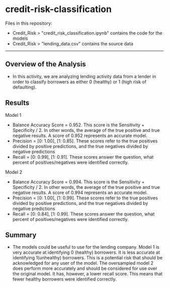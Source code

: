 # credit-risk-classification

Files in this repository:
- Credit_Risk > "credit_risk_classification.ipynb" contains the code for the models
- Credit_Risk > "lending_data.csv" contains the source data
-----

## Overview of the Analysis
- In this activity, we are analyzing lending activity data from a lender in order to classify borrowers as either 0 (healthy) or 1 (high risk of defaulting).

## Results
Model 1
- Balance Accuracy Score = 0.952. This score is the Sensitivity + Specificity / 2. In other words, the average of the true positive and true negative results. A score of 0.952 represents an accurate model.
- Precision = [0: 1.00], [1: 0.85]. These scores refer to the true positives divided by positive predictions, and the true negatives divided by negative predictions
- Recall = [0: 0.99], [1: 0.91]. These scores answer the question, what percent of positives/negatives were identified correctly.

Model 2
- Balance Accuracy Score = 0.994. This score is the Sensitivity + Specificity / 2. In other words, the average of the true positive and true negative results. A score of 0.994 represents an accurate model.
- Precision = [0: 1.00], [1: 0.99]. These scores refer to the true positives divided by positive predictions, and the true negatives divided by negative predictions
- Recall = [0: 0.84], [1: 0.99]. These scores answer the question, what percent of positives/negatives were identified correctly.

## Summary
- The models could be useful to use for the lending company. Model 1 is very accurate at identifying 0 (healthy) borrowers. It is less accurate at identifying 1(unhealthy) borrowers. This is a potential risk that should be acknowledged for any user of the model. The oversampled model 2 does perform more accurately and should be considered for use over the original model. It has, however, a lower recall score. This means that fewer healthy borrowers were identified correctly.
